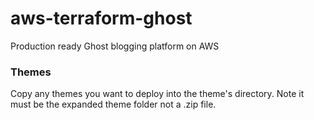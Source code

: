 # aws-terraform-ghost
Production ready Ghost blogging platform on AWS

### Themes
Copy any themes you want to deploy into the theme's directory. Note it must be the expanded theme folder not a .zip file.